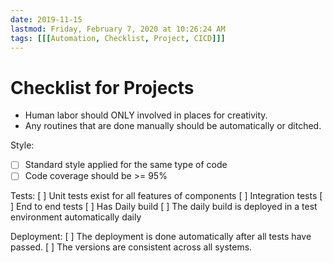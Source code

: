 ```yaml
---
date: 2019-11-15
lastmod: Friday, February 7, 2020 at 10:26:24 AM
tags: [[[Automation, Checklist, Project, CICD]]]
---
```

# Checklist for Projects

* Human labor should ONLY involved in places for creativity.
* Any routines that are done manually should be automatically or ditched.


Style:
- [ ] Standard style applied for the same type of code
- [ ] Code coverage should be >= 95%

Tests:
[ ] Unit tests exist for all features of components
[ ] Integration tests
[ ] End to end tests
[ ] Has Daily build
[ ] The daily build is deployed in a test environment automatically daily

Deployment:
[ ] The deployment is done automatically after all tests have passed.
[ ] The versions are consistent across all systems.

